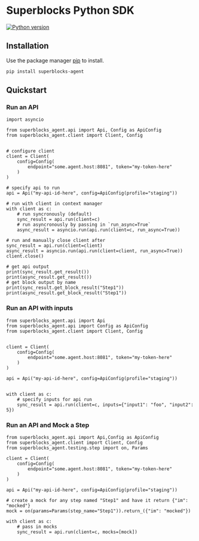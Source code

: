 # Superblocks Python SDK

[![Python version](https://img.shields.io/badge/python-%3E=_3.10-teal.svg)](https://www.python.org/downloads/)

## Installation

Use the package manager [pip](https://pip.pypa.io/en/stable/) to install.

```sh
pip install superblocks-agent
```

## Quickstart

### Run an API

```python3
import asyncio

from superblocks_agent.api import Api, Config as ApiConfig
from superblocks_agent.client import Client, Config


# configure client
client = Client(
    config=Config(
        endpoint="some.agent.host:8081", token="my-token-here"
    )
)

# specify api to run
api = Api("my-api-id-here", config=ApiConfig(profile="staging"))

# run with client in context manager
with client as c:
    # run syncronously (default)
    sync_result = api.run(client=c)
    # run asyncronously by passing in `run_async=True`
    async_result = asyncio.run(api.run(client=c, run_async=True))

# run and manually close client after
sync_result = api.run(client=client)
async_result = asyncio.run(api.run(client=client, run_async=True))
client.close()

# get api output
print(sync_result.get_result())
print(async_result.get_result())
# get block output by name
print(sync_result.get_block_result("Step1"))
print(async_result.get_block_result("Step1"))
```

### Run an API with inputs

```python3
from superblocks_agent.api import Api
from superblocks_agent.api import Config as ApiConfig
from superblocks_agent.client import Client, Config


client = Client(
    config=Config(
        endpoint="some.agent.host:8081", token="my-token-here"
    )
)

api = Api("my-api-id-here", config=ApiConfig(profile="staging"))


with client as c:
    # specify inputs for api run
    sync_result = api.run(client=c, inputs={"input1": "foo", "input2": 5})
```

### Run an API and Mock a Step

```python3
from superblocks_agent.api import Api,Config as ApiConfig
from superblocks_agent.client import Client, Config
from superblocks_agent.testing.step import on, Params

client = Client(
    config=Config(
        endpoint="some.agent.host:8081", token="my-token-here"
    )
)

api = Api("my-api-id-here", config=ApiConfig(profile="staging"))

# create a mock for any step named "Step1" and have it return {"im": "mocked"}
mock = on(params=Params(step_name="Step1")).return_({"im": "mocked"})

with client as c:
    # pass in mocks
    sync_result = api.run(client=c, mocks=[mock])
```
